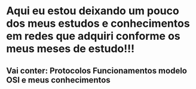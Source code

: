 <h1>Aqui eu estou deixando um pouco dos meus estudos e conhecimentos em redes que adquiri conforme os meus meses de estudo!!!</h1>

<h2>Vai conter: Protocolos
                Funcionamentos
                modelo OSI e meus conhecimentos</h2>
